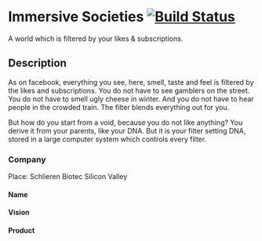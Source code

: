 # Immersive Societies [![Build Status](https://travis-ci.org/cansik/immersive-societies.svg?branch=master)](https://travis-ci.org/cansik/immersive-societies)
A world which is filtered by your likes &amp; subscriptions.

## Description
As on facebook, everything you see, here, smell, taste and feel is filtered by the likes and subscriptions. 
You do not have to see gamblers on the street. You do not have to smell ugly cheese in winter. And you do not have to hear people in the crowded train.
The filter blends everything out for you.

But how do you start from a void, because you do not like anything? You derive it from your parents, like your DNA. But it is your filter setting DNA, stored in a large computer system which controls every filter.

### Company
Place: Schlieren Biotec Silicon Valley

#### Name

#### Vision

#### Product
